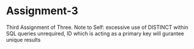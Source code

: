 # Assignment-3

Third Assignment of Three.
Note to Self: excessive use of DISTINCT within SQL queries unrequired, ID which is
              acting as a primary key will gurantee unique results
